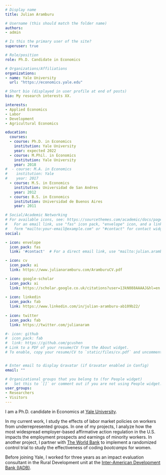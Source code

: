 ```yaml
---
# Display name
title: Julian Aramburu

# Username (this should match the folder name)
authors:
- admin

# Is this the primary user of the site?
superuser: true

# Role/position
role: Ph.D. Candidate in Economics

# Organizations/Affiliations
organizations:
- name: Yale University
  url: "https://economics.yale.edu"

# Short bio (displayed in user profile at end of posts)
bio: My research interests XX.

interests:
- Applied Economics
- Labor 
- Development
- Agricultural Economics

education:
  courses:
  - course: Ph.D. in Economics
    institution: Yale University
    year: expected 2022 
  - course: M.Phil. in Economics
    institution: Yale University
    year: 2018
#  - course: M.A. in Economics
#    institution: Yale
#    year: 2017
  - course: M.S. in Economics
    institution: Universidad de San Andres
    year: 2012
  - course: B.S. in Economics
    institution: Universidad de Buenos Aires
    year: 2011

# Social/Academic Networking
# For available icons, see: https://sourcethemes.com/academic/docs/page-builder/#icons
#   For an email link, use "fas" icon pack, "envelope" icon, and a link in the
#   form "mailto:your-email@example.com" or "#contact" for contact widget.
social:

- icon: envelope
  icon_pack: fas
  link: '#contact'  # For a direct email link, use "mailto:julian.aramburu@yale.edu".

- icon: cv
  icon_pack: ai
  link: https://www.julianaramburu.com/AramburuCV.pdf

- icon: google-scholar
  icon_pack: ai
  link: https://scholar.google.co.uk/citations?user=13kN088AAAAJ&hl=en
  
- icon: linkedin
  icon_pack: fab
  link: https://www.linkedin.com/in/julian-aramburu-ab109b22/
  
- icon: twitter
  icon_pack: fab
  link: https://twitter.com/julianaram

#- icon: github
#  icon_pack: fab
#  link: https://github.com/gcushen
# Link to a PDF of your resume/CV from the About widget.
# To enable, copy your resume/CV to `static/files/cv.pdf` and uncomment the lines below.


# Enter email to display Gravatar (if Gravatar enabled in Config)
email: ""

# Organizational groups that you belong to (for People widget)
#   Set this to `[]` or comment out if you are not using People widget.
user_groups:
- Researchers
- Visitors
---
```


I am a Ph.D. candidate in Economics at [Yale University](https://economics.yale.edu).

In my current work, I study the effects of labor market policies on workers from underrepresented groups. In one of my projects, I analyze how the most widespread employer-based affirmative action regulation in the U.S. impacts the employment prospects and earnings of minority workers. In another project, I partner with [The World Bank](https://www.worldbank.org/) to implement a randomized control trial to study the effectiveness of coding _bootcamps_ for women.  

Before joining Yale, I worked for three years as an impact evaluation consultant in the Rural Development unit at the [Inter-American Development Bank (IADB)](https://www.iadb.org/en/about-us/overview). 
